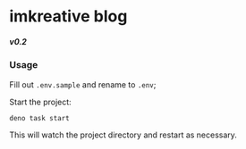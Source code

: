 # imkreative blog
##### v0.2

### Usage

Fill out `.env.sample` and rename to `.env`;

Start the project:

```
deno task start
```

This will watch the project directory and restart as necessary.

